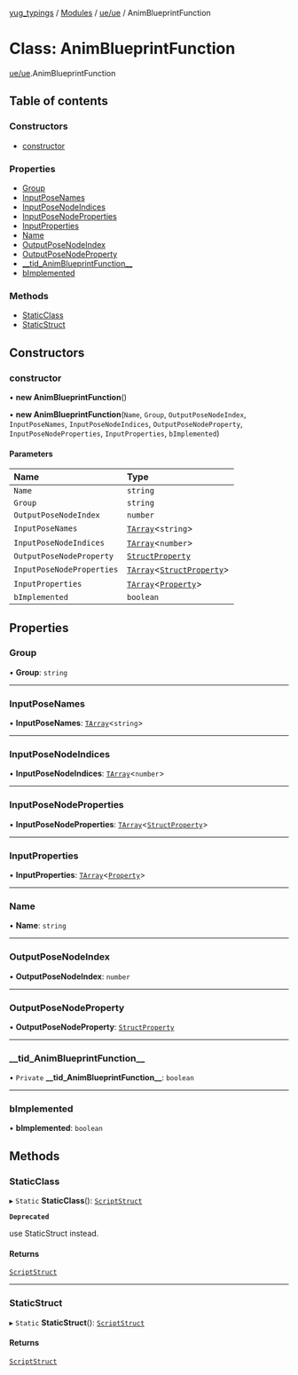[yug_typings](../README.md) / [Modules](../modules.md) / [ue/ue](../modules/ue_ue.md) / AnimBlueprintFunction

# Class: AnimBlueprintFunction

[ue/ue](../modules/ue_ue.md).AnimBlueprintFunction

## Table of contents

### Constructors

- [constructor](ue_ue.AnimBlueprintFunction.md#constructor)

### Properties

- [Group](ue_ue.AnimBlueprintFunction.md#group)
- [InputPoseNames](ue_ue.AnimBlueprintFunction.md#inputposenames)
- [InputPoseNodeIndices](ue_ue.AnimBlueprintFunction.md#inputposenodeindices)
- [InputPoseNodeProperties](ue_ue.AnimBlueprintFunction.md#inputposenodeproperties)
- [InputProperties](ue_ue.AnimBlueprintFunction.md#inputproperties)
- [Name](ue_ue.AnimBlueprintFunction.md#name)
- [OutputPoseNodeIndex](ue_ue.AnimBlueprintFunction.md#outputposenodeindex)
- [OutputPoseNodeProperty](ue_ue.AnimBlueprintFunction.md#outputposenodeproperty)
- [\_\_tid\_AnimBlueprintFunction\_\_](ue_ue.AnimBlueprintFunction.md#__tid_animblueprintfunction__)
- [bImplemented](ue_ue.AnimBlueprintFunction.md#bimplemented)

### Methods

- [StaticClass](ue_ue.AnimBlueprintFunction.md#staticclass)
- [StaticStruct](ue_ue.AnimBlueprintFunction.md#staticstruct)

## Constructors

### constructor

• **new AnimBlueprintFunction**()

• **new AnimBlueprintFunction**(`Name`, `Group`, `OutputPoseNodeIndex`, `InputPoseNames`, `InputPoseNodeIndices`, `OutputPoseNodeProperty`, `InputPoseNodeProperties`, `InputProperties`, `bImplemented`)

#### Parameters

| Name | Type |
| :------ | :------ |
| `Name` | `string` |
| `Group` | `string` |
| `OutputPoseNodeIndex` | `number` |
| `InputPoseNames` | [`TArray`](../interfaces/ue_puerts.TArray.md)<`string`\> |
| `InputPoseNodeIndices` | [`TArray`](../interfaces/ue_puerts.TArray.md)<`number`\> |
| `OutputPoseNodeProperty` | [`StructProperty`](ue_ue.StructProperty.md) |
| `InputPoseNodeProperties` | [`TArray`](../interfaces/ue_puerts.TArray.md)<[`StructProperty`](ue_ue.StructProperty.md)\> |
| `InputProperties` | [`TArray`](../interfaces/ue_puerts.TArray.md)<[`Property`](ue_ue.Property.md)\> |
| `bImplemented` | `boolean` |

## Properties

### Group

• **Group**: `string`

___

### InputPoseNames

• **InputPoseNames**: [`TArray`](../interfaces/ue_puerts.TArray.md)<`string`\>

___

### InputPoseNodeIndices

• **InputPoseNodeIndices**: [`TArray`](../interfaces/ue_puerts.TArray.md)<`number`\>

___

### InputPoseNodeProperties

• **InputPoseNodeProperties**: [`TArray`](../interfaces/ue_puerts.TArray.md)<[`StructProperty`](ue_ue.StructProperty.md)\>

___

### InputProperties

• **InputProperties**: [`TArray`](../interfaces/ue_puerts.TArray.md)<[`Property`](ue_ue.Property.md)\>

___

### Name

• **Name**: `string`

___

### OutputPoseNodeIndex

• **OutputPoseNodeIndex**: `number`

___

### OutputPoseNodeProperty

• **OutputPoseNodeProperty**: [`StructProperty`](ue_ue.StructProperty.md)

___

### \_\_tid\_AnimBlueprintFunction\_\_

• `Private` **\_\_tid\_AnimBlueprintFunction\_\_**: `boolean`

___

### bImplemented

• **bImplemented**: `boolean`

## Methods

### StaticClass

▸ `Static` **StaticClass**(): [`ScriptStruct`](ue_ue.ScriptStruct.md)

**`Deprecated`**

use StaticStruct instead.

#### Returns

[`ScriptStruct`](ue_ue.ScriptStruct.md)

___

### StaticStruct

▸ `Static` **StaticStruct**(): [`ScriptStruct`](ue_ue.ScriptStruct.md)

#### Returns

[`ScriptStruct`](ue_ue.ScriptStruct.md)
